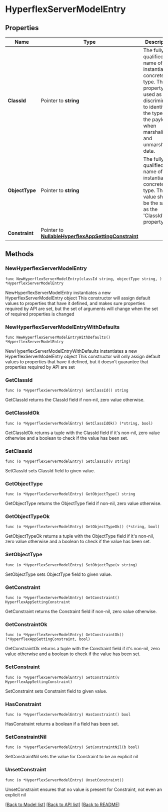 # HyperflexServerModelEntry

## Properties

Name | Type | Description | Notes
------------ | ------------- | ------------- | -------------
**ClassId** | Pointer to **string** | The fully-qualified name of the instantiated, concrete type. This property is used as a discriminator to identify the type of the payload when marshaling and unmarshaling data. | [default to "hyperflex.ServerModelEntry"]
**ObjectType** | Pointer to **string** | The fully-qualified name of the instantiated, concrete type. The value should be the same as the &#39;ClassId&#39; property. | [default to "hyperflex.ServerModelEntry"]
**Constraint** | Pointer to [**NullableHyperflexAppSettingConstraint**](hyperflex.AppSettingConstraint.md) |  | [optional] 

## Methods

### NewHyperflexServerModelEntry

`func NewHyperflexServerModelEntry(classId string, objectType string, ) *HyperflexServerModelEntry`

NewHyperflexServerModelEntry instantiates a new HyperflexServerModelEntry object
This constructor will assign default values to properties that have it defined,
and makes sure properties required by API are set, but the set of arguments
will change when the set of required properties is changed

### NewHyperflexServerModelEntryWithDefaults

`func NewHyperflexServerModelEntryWithDefaults() *HyperflexServerModelEntry`

NewHyperflexServerModelEntryWithDefaults instantiates a new HyperflexServerModelEntry object
This constructor will only assign default values to properties that have it defined,
but it doesn't guarantee that properties required by API are set

### GetClassId

`func (o *HyperflexServerModelEntry) GetClassId() string`

GetClassId returns the ClassId field if non-nil, zero value otherwise.

### GetClassIdOk

`func (o *HyperflexServerModelEntry) GetClassIdOk() (*string, bool)`

GetClassIdOk returns a tuple with the ClassId field if it's non-nil, zero value otherwise
and a boolean to check if the value has been set.

### SetClassId

`func (o *HyperflexServerModelEntry) SetClassId(v string)`

SetClassId sets ClassId field to given value.


### GetObjectType

`func (o *HyperflexServerModelEntry) GetObjectType() string`

GetObjectType returns the ObjectType field if non-nil, zero value otherwise.

### GetObjectTypeOk

`func (o *HyperflexServerModelEntry) GetObjectTypeOk() (*string, bool)`

GetObjectTypeOk returns a tuple with the ObjectType field if it's non-nil, zero value otherwise
and a boolean to check if the value has been set.

### SetObjectType

`func (o *HyperflexServerModelEntry) SetObjectType(v string)`

SetObjectType sets ObjectType field to given value.


### GetConstraint

`func (o *HyperflexServerModelEntry) GetConstraint() HyperflexAppSettingConstraint`

GetConstraint returns the Constraint field if non-nil, zero value otherwise.

### GetConstraintOk

`func (o *HyperflexServerModelEntry) GetConstraintOk() (*HyperflexAppSettingConstraint, bool)`

GetConstraintOk returns a tuple with the Constraint field if it's non-nil, zero value otherwise
and a boolean to check if the value has been set.

### SetConstraint

`func (o *HyperflexServerModelEntry) SetConstraint(v HyperflexAppSettingConstraint)`

SetConstraint sets Constraint field to given value.

### HasConstraint

`func (o *HyperflexServerModelEntry) HasConstraint() bool`

HasConstraint returns a boolean if a field has been set.

### SetConstraintNil

`func (o *HyperflexServerModelEntry) SetConstraintNil(b bool)`

 SetConstraintNil sets the value for Constraint to be an explicit nil

### UnsetConstraint
`func (o *HyperflexServerModelEntry) UnsetConstraint()`

UnsetConstraint ensures that no value is present for Constraint, not even an explicit nil

[[Back to Model list]](../README.md#documentation-for-models) [[Back to API list]](../README.md#documentation-for-api-endpoints) [[Back to README]](../README.md)


